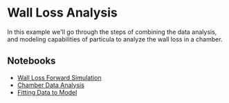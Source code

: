 # Wall Loss Analysis

In this example we'll go through the steps of combining the data analysis,
and modeling capabilities of particula to analyze the wall loss in a
chamber.

## Notebooks

- [Wall Loss Forward Simulation](wall_loss_forward_simulation.ipynb)
- [Chamber Data Analysis](chamber_smps_data.ipynb)
- [Fitting Data to Model](forward_fit_simple.ipynb)